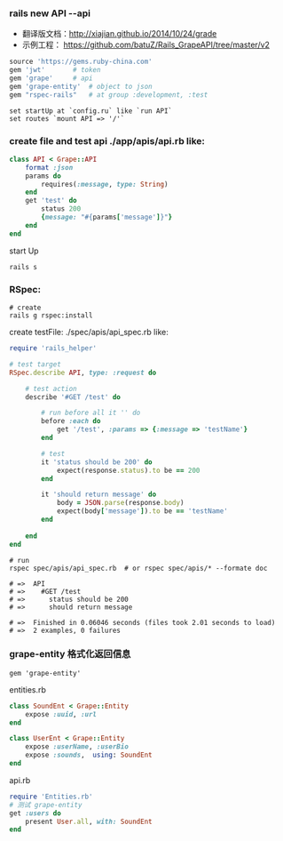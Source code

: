 ### rails new API --api
- 翻译版文档：http://xiajian.github.io/2014/10/24/grade
- 示例工程： https://github.com/batuZ/Rails_GrapeAPI/tree/master/v2
```ruby
source 'https://gems.ruby-china.com'
gem 'jwt'		# token
gem 'grape'		# api
gem 'grape-entity'	# object to json
gem "rspec-rails"  	# at group :development, :test
```
```
set startUp at `config.ru` like `run API`
set routes `mount API => '/'`
```

### create file and test api ./app/apis/api.rb like:
```ruby
class API < Grape::API
	format :json
	params do
		requires(:message, type: String) 
	end
	get 'test' do
		status 200
		{message: "#{params['message']}"}
	end
end
```
start Up
```
rails s
```

### RSpec:
```
# create
rails g rspec:install
```
create testFile: ./spec/apis/api_spec.rb like:
```ruby
require 'rails_helper'

# test target
RSpec.describe API, type: :request do

	# test action
	describe '#GET /test' do

		# run before all it '' do
 		before :each do
			get '/test', :params => {:message => 'testName'}
		end

		# test
		it 'status should be 200' do
			expect(response.status).to be == 200
		end

		it 'should return message' do
			body = JSON.parse(response.body)
			expect(body['message']).to be == 'testName'
		end
		
	end
end
```
```
# run
rspec spec/apis/api_spec.rb  # or rspec spec/apis/* --formate doc

# =>  API
# =>    #GET /test
# =>      status should be 200
# =>      should return message

# =>  Finished in 0.06046 seconds (files took 2.01 seconds to load)
# =>  2 examples, 0 failures
```

### grape-entity 格式化返回信息
`gem 'grape-entity'`

entities.rb
```ruby
class SoundEnt < Grape::Entity
	expose :uuid, :url
end

class UserEnt < Grape::Entity
	expose :userName, :userBio
	expose :sounds,  using: SoundEnt 
end
```
api.rb
```ruby
require 'Entities.rb'
# 测试 grape-entity
get :users do
	present User.all, with: SoundEnt
end
```
